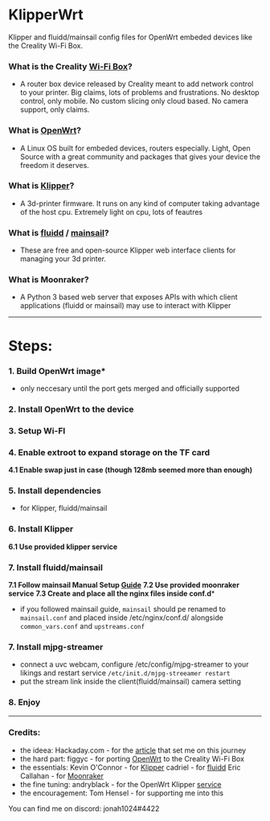 # KlipperWrt
 Klipper and fluidd/mainsail config files for OpenWrt embeded devices like the Creality Wi-Fi Box.

### What is the Creality [Wi-Fi Box](https://www.creality.com/goods-detail/creality-box-3d-printer)?
- A router box device released by Creality meant to add network control to your printer.  Big claims, lots of problems and frustrations. No desktop control, only mobile. No custom slicing only cloud based. No camera support, only claims.

### What is [OpenWrt](https://github.com/openwrt/openwrt)?
- A Linux OS built for embeded devices, routers especially. Light, Open Source with a great community and packages that gives your device the freedom it deserves. 
    
### What is [Klipper](https://github.com/KevinOConnor/klipper)?
- A 3d-printer firmware. It runs on any kind of computer taking advantage of the host cpu. Extremely light on cpu, lots of feautres

### What is [fluidd](https://github.com/cadriel/fluidd) / [mainsail](https://github.com/meteyou/mainsail)?
- These are free and open-source Klipper web interface clients for managing your 3d printer.
    
### What is Moonraker?
- A Python 3 based web server that exposes APIs with which client applications (fluidd or mainsail) may use to interact with Klipper

--------------------------------------------------------------------------

# Steps:
### 1. Build OpenWrt image*
* only neccesary until the port gets merged and officially supported
### 2. Install OpenWrt to the device
### 3. Setup Wi-FI
### 4. Enable extroot to expand storage on the TF card
**4.1 Enable swap just in case (though 128mb seemed more than enough)**
### 5. Install dependencies
* for Klipper, fluidd/mainsail
### 6. Install Klipper
**6.1 Use provided klipper service**
### 7. Install fluidd/mainsail
**7.1 Follow mainsail Manual Setup [Guide](https://docs.mainsail.xyz/setup/manual-setup)**
**7.2 Use provided moonraker service**
**7.3 Create and place all the nginx files inside conf.d***
* if you followed mainsail guide, `mainsail` should pe renamed to `mainsail.conf` and placed inside /etc/nginx/conf.d/ alongside `common_vars.conf` and `upstreams.conf`
### 7. Install mjpg-streamer
* connect a uvc webcam, configure /etc/config/mjpg-streamer to your likings and restart service `/etc/init.d/mjpg-streeamer restart`
* put the stream link inside the client(fluidd/mainsail) camera setting
### 8. Enjoy 

--------------------------------------------------------------------------

### Credits:
* the ideea: Hackaday.com - for the [article](https://hackaday.com/2020/12/28/teardown-creality-wifi-box) that set me on this journey
* the hard part: figgyc - for porting [OpenWrt](https://github.com/figgyc/openwrt/tree/wb01) to the Creality Wi-Fi Box
* the essentials: Kevin O'Connor - for [Klipper](https://github.com/KevinOConnor/klipper)
                           cadriel - for [fluidd](https://github.com/cadriel/fluidd)
                           Eric Callahan - for [Moonraker](https://github.com/Arksine/moonraker)
* the fine tuning: andryblack - for the OpenWrt Klipper [service](https://github.com/andryblack/openwrt-build/tree/master/packages/klipper/files)
* the encouragement: Tom Hensel - for supporting me into this

You can find me on discord: jonah1024#4422
